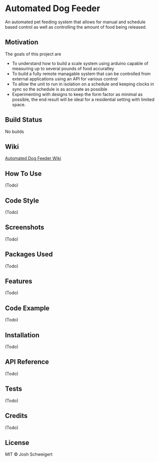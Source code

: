 # Automated Dog Feeder
An automated pet feeding system that allows for manual and schedule based control as well as controlling the amount of food being released.

## Motivation
The goals of this project are
* To understand how to build a scale system using arduino capable of measuring up to several pounds of food accuratley
* To build a fully remote managable system that can be controlled from external applications using an API for various control
* To allow the unit to run in isolation on a schedule and keeping clocks in sync so the schedule is as accurate as possible
* Experimenting with designs to keep the form factor as minimal as possible, the end result will be ideal for a residential setting with limited space.

## Build Status
No builds

## Wiki
[Automated Dog Feeder Wiki](https://github.com/jjschweigert/AutomatedDogFeeder/wiki)

## How To Use
(Todo)

## Code Style
(Todo)

## Screenshots
(Todo)

## Packages Used
(Todo)

## Features
(Todo)

## Code Example
(Todo)

## Installation
(Todo)

## API Reference
(Todo)

## Tests
(Todo)

## Credits
(Todo)

## License
MIT © Josh Schweigert
